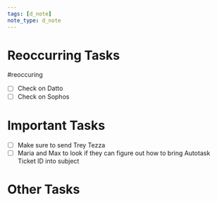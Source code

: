 ```yaml
---
tags: [d_note]
note_type: d_note
---
```


# Reoccurring Tasks

#reoccuring

- [ ] Check on Datto
- [ ] Check on Sophos

# Important Tasks
- [ ] Make sure to send Trey Tezza 
- [ ] Maria and Max to look if they can figure out how to bring Autotask Ticket ID into subject 
# Other Tasks
